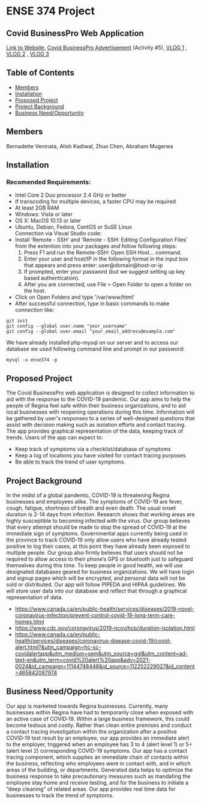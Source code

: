 # ENSE 374 Project
## Covid BusinessPro Web Application
[Link to Website](http://www2.cs.uregina.ca/~veninatb/Signup.php),
[Covid BusinessPro Advertisement](https://youtu.be/rZd710qD6V8) (Activity #5), 
 [VLOG 1](https://www.youtube.com/watch?v=-A4Cb1X_mj0&feature=youtu.be)
, [VLOG 2](https://youtu.be/RHELajsj6EE)
, [VLOG 3](https://youtu.be/NnM0xuFU-Bk)

## Table of Contents
* [Members](#members)
* [Installation](#installation)
* [Proposed Project](#proposed)
* [Project Background](#project)
* [Business Need/Opportunity](#business)

## Members
Bernadette Veninata,
Alish Kadiwal,
Zhuo Chen,
Abraham Mugerwa

## Installation
### Recomended Requirements:
  * Intel Core 2 Duo processor 2.4 GHz or better
  * If transcoding for multiple devices, a faster CPU may be required
  * At least 2GB RAM
  * Windows: Vista or later
  * OS X: MacOS 10.13 or later
  * Ubuntu, Debian, Fedora, CentOS or SuSE Linux  
Connection via Visual Studio code:
  * Install 'Remote - SSH' and 'Remote - SSH: Editing Configuration Files' from the extention into your packages and follow following steps:
    1. Press F1 and run the Remote-SSH: Open SSH Host... command.
    1. Enter your user and host/IP in the following format in the input box that appears and press enter: user@domain@host-or-ip
    1. If prompted, enter your password (but we suggest setting up key based authentication).
    1. After you are connected, use File > Open Folder to open a folder on the host.
  * Click on Open Folders and type '/var/www/html'
  * After successful connection, type in basic commands to make connection like:
```
git init
git config --global user.name "your_username"
git config --global user.email "your_email_address@example.com"

```
We have already installed php-mysql on our server and to access our database we used following command line and prompt in our password:
```
mysql -u ense374 -p
```
## Proposed Project
The Covid BusinessPro web application is designed to collect information to aid with the response to the COVID-19 pandemic. Our app aims to help the people of Regina feel safe within their business organizations, and to aid local businesses with reopening operations during this time.  Information will be gathered by user's responses to a series of well-designed questions that assist with decision making such as isolation efforts and contact tracing. The app provides graphical representation of the data, keeping track of trends. Users of the app can expect to:
* Keep track of symptoms via a checklist/database of symptoms
* Keep a log of locations you have visited for contact tracing purposes
* Be able to track the trend of user symptoms.   

## Project Background
In the midst of a global pandemic, COVID-19 is threatening Regina businesses and employees alike. The symptoms of COVID-19 are fever, cough, fatigue, shortness of breath and even death. The usual onset duration is 2-14 days from infection. Research shows that working areas are highly susceptible to becoming infected with the virus. Our group believes that every attempt should be made to stop the spread of COVID‐19 at the immediate sign of symptoms. Governmental apps currently being used in the province to track COVID‐19 only allow users who have already tested positive to log their cases, at this point they have already been exposed to multiple people. Our group also firmly believes that users should not be required to allow access to their phone’s GPS or bluetooth just to safeguard themselves during this time.  To keep people in good health, we will use designated databases geared for business organizations.  We will have login and signup pages which will be encrypted, and personal data will not be sold or distributed. Our app will follow PIPEDA and HIPAA guidelines. We will store user data into our database and reflect that through a graphical representation of data.
* https://www.canada.ca/en/public-health/services/diseases/2019-novel-coronavirus-infection/prevent-control-covid-19-long-term-care-homes.html
* https://www.cdc.gov/coronavirus/2019-ncov/hcp/duration-isolation.html
* https://www.canada.ca/en/public-health/services/diseases/coronavirus-disease-covid-19/covid-alert.html?&utm_campaign=hc-sc-covidalertapp&utm_medium=sem&utm_source=ggl&utm_content=ad-text-en&utm_term=covid%20alert%20app&adv=2021-0024&id_campaign=11144748448&id_source=112252229027&id_content=465842087974


## Business Need/Opportunity
Our app is marketed towards Regina businesses. Currently, many businesses within Regina have had to temporarily close when exposed with an active case of COVID‐19. Within a large business framework, this could become tedious and costly.  Rather than clean entire premises and conduct a contact tracing investigation within the organization after a positive COVID‐19 test result by an employee, our app provides an immediate alert to the employer, triggered when an employee has 3 to 4 (alert level 1) or 5+ (alert level 2) corresponding COVID-19 symptoms. Our app has a contact tracing component, which supplies an immediate chain of contacts within the business, reflecting who employees were in contact with, and in which areas of the building, or departments.  Generated data helps to optimize the business response to take precautionary measures such as mandating the employee stay home and receive testing, and for the business to initiate a “deep cleaning” of related areas. Our app provides real time data for businesses to track the trend of symptoms.





